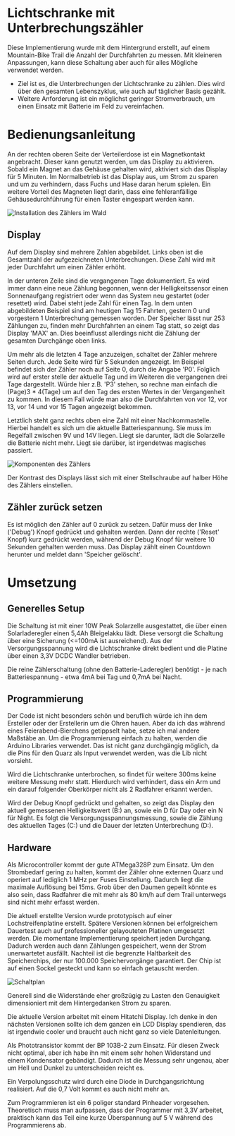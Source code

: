 # Lichtschranke mit Unterbrechungszähler

Diese Implementierung wurde mit dem Hintergrund erstellt, auf einem Mountain-Bike Trail die Anzahl der Durchfahrten zu messen. Mit kleineren Anpassungen, kann diese Schaltung aber auch für alles Mögliche verwendet werden.

* Ziel ist es, die Unterbrechungen der Lichtschranke zu zählen. Dies wird über den gesamten Lebenszyklus, wie auch auf täglicher Basis gezählt.
* Weitere Anforderung ist ein möglichst geringer Stromverbrauch, um einen Einsatz mit Batterie im Feld zu vereinfachen.


# Bedienungsanleitung

An der rechten oberen Seite der Verteilerdose ist ein Magnetkontakt angebracht. Dieser kann genutzt werden, um das Display zu aktivieren. Sobald ein Magnet an das Gehäuse gehalten wird, aktiviert sich das Display für 5 Minuten. Im Normalbetrieb ist das Display aus, um Strom zu sparen und um zu verhindern, dass Fuchs und Hase daran herum spielen. Ein weitere Vorteil des Magneten liegt darin, dass eine fehleranfällige Gehäusedurchführung für einen Taster eingespart werden kann.

![Installation des Zählers im Wald](doc/imWald.jpg)

## Display
Auf dem Display sind mehrere Zahlen abgebildet. Links oben ist die Gesamtzahl der aufgezeichneten Unterbrechungen. Diese Zahl wird mit jeder Durchfahrt um einen Zähler erhöht.

In der unteren Zeile sind die vergangenen Tage dokumentiert. Es wird immer dann eine neue Zählung begonnen, wenn der Helligkeitssensor einen Sonnenaufgang registriert oder wenn das System neu gestartet (oder resettet) wird.
Dabei steht jede Zahl für einen Tag. In dem unten abgebildeten Beispiel sind am heutigen Tag 15 Fahrten, gestern 0 und vorgestern 1 Unterbrechung gemessen worden. Der Speicher lässt nur 253 Zählungen zu, finden mehr Durchfahrten an einem Tag statt, so zeigt das Display 'MAX' an. Dies beeinflusst allerdings nicht die Zählung der gesamten Durchgänge oben links.

Um mehr als die letzten 4 Tage anzuzeigen, schaltet der Zähler mehrere Seiten durch. Jede Seite wird für 5 Sekunden angezeigt. Im Beispiel befindet sich der Zähler noch auf Seite 0, durch die Angabe 'P0'. Folglich wird auf erster stelle der aktuelle Tag und im Weiteren die vergangenen drei Tage dargestellt.
Würde hier z.B. 'P3' stehen, so rechne man einfach die (Page)3 * 4(Tage) um auf den Tag des ersten Wertes in der Vergangenheit zu kommen. In diesem Fall würde man also die Durchfahrten von vor 12, vor 13, vor 14 und vor 15 Tagen angezeigt bekommen.

Letztlich steht ganz rechts oben eine Zahl mit einer Nachkommastelle. Hierbei handelt es sich um die aktuelle Batteriespannung. Sie muss im Regelfall zwischen 9V und 14V liegen. Liegt sie darunter, lädt die Solarzelle die Batterie nicht mehr. Liegt sie darüber, ist irgendetwas magisches passiert.

![Komponenten des Zählers](doc/Display.jpg)

Der Kontrast des Displays lässt sich mit einer Stellschraube auf halber Höhe des Zählers einstellen.

## Zähler zurück setzen

Es ist möglich den Zähler auf 0 zurück zu setzen. Dafür muss der linke ('Debug') Knopf gedrückt und gehalten werden. Dann der rechte ('Reset' Knopf) kurz gedrückt werden, während der Debug Knopf für weitere 10 Sekunden gehalten werden muss. Das Display zählt einen Countdown herunter und meldet dann 'Speicher gelöscht'.


# Umsetzung

## Generelles Setup

Die Schaltung ist mit einer 10W Peak Solarzelle ausgestattet, die über einen Solarladeregler einen 5,4Ah Bleigelakku lädt. Diese versorgt die Schaltung über eine Sicherung (<=100mA ist ausreichend).
Aus der Versorgungsspannung wird die Lichtschranke direkt bedient und die Platine über einen 3,3V DCDC Wandler betrieben.

Die reine Zählerschaltung (ohne den Batterie-Laderegler) benötigt - je nach Batteriespannung - etwa 4mA bei Tag und 0,7mA bei Nacht.


## Programmierung

Der Code ist nicht besonders schön und beruflich würde ich ihn dem Ersteller oder der Erstellerin um die Ohren hauen. Aber da ich das während eines Feierabend-Bierchens getippselt habe, setze ich mal andere Maßstäbe an.
Um die Programmierung einfach zu halten, werden die Arduino Libraries verwendet. Das ist nicht ganz durchgängig möglich, da die Pins für den Quarz als Input verwendet werden, was die Lib nicht vorsieht.

Wird die Lichtschranke unterbrochen, so findet für weitere 300ms keine weitere Messung mehr statt. Hierdurch wird verhindert, dass ein Arm und ein darauf folgender Oberkörper nicht als 2 Radfahrer erkannt werden.

Wird der Debug Knopf gedrückt und gehalten, so zeigt das Display den aktuell gemessenen Helligkeitswert (B:) an, sowie ein D für Day oder ein N für Night. Es folgt die Versorgungsspannungsmessung, sowie die Zählung des aktuellen Tages (C:) und die Dauer der letzten Unterbrechung (D:).

## Hardware
Als Microcontroller kommt der gute ATMega328P zum Einsatz. Um den Strombedarf gering zu halten, kommt der Zähler ohne externen Quarz und operiert auf lediglich 1 MHz per Fuses Einstellung.
Dadurch liegt die maximale Auflösung bei 15ms. Grob über den Daumen gepeilt könnte es also sein, dass Radfahrer die mit mehr als 80 km/h auf dem Trail unterwegs sind nicht mehr erfasst werden.

Die aktuell erstellte Version wurde prototypisch auf einer Lochstreifenplatine erstellt. Spätere Versionen können bei erfolgreichem Dauertest auch auf professioneller gelayouteten Platinen umgesetzt werden.
Die momentane Implementierung speichert jeden Durchgang. Dadurch werden auch dann Zählungen gespeichert, wenn der Strom unerwartetet ausfällt. Nachteil ist die begrenzte Haltbarkeit des Speicherchips, der nur 100.000 Speichervorgänge garantiert.
Der Chip ist auf einen Sockel gesteckt und kann so einfach getauscht werden.

![Schaltplan](doc/Schaltplan.png)

Generell sind die Widerstände eher großzügig zu Lasten den Genauigkeit dimensioniert mit dem Hintergedanken Strom zu sparen.

Die aktuelle Version arbeitet mit einem Hitatchi Display. Ich denke in den nächsten Versionen sollte ich dem ganzen ein LCD Display spendieren, das ist irgendwie cooler und braucht auch nicht ganz so viele Datenleitungen. 

Als Phototransistor kommt der BP 103B-2 zum Einsatz. Für diesen Zweck nicht optimal, aber ich habe ihn mit einem sehr hohen Widerstand und einem Kondensator gebändigt. Dadurch ist die Messung sehr ungenau, aber um Hell und Dunkel zu unterscheiden reicht es.

Ein Verpolungsschutz wird durch eine Diode in Durchgangsrichtung realisiert. Auf die 0,7 Volt kommt es auch nicht mehr an. 

Zum Programmieren ist ein 6 poliger standard Pinheader vorgesehen. Theoretisch muss man aufpassen, dass der Programmer mit 3,3V arbeitet, praktisch kann das Teil eine kurze Überspannung auf 5 V während des Programmierens ab.




